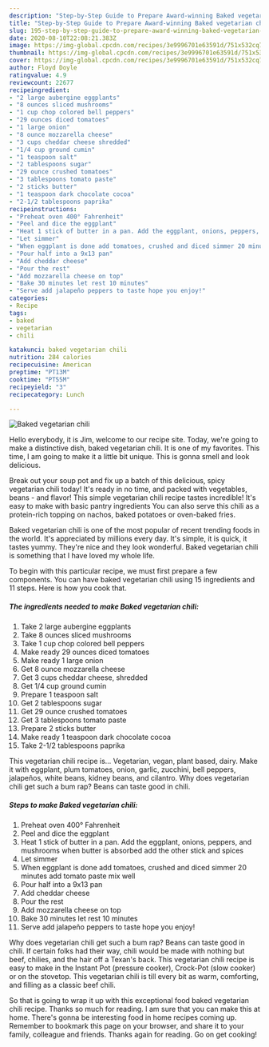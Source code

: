 ```yaml
---
description: "Step-by-Step Guide to Prepare Award-winning Baked vegetarian chili"
title: "Step-by-Step Guide to Prepare Award-winning Baked vegetarian chili"
slug: 195-step-by-step-guide-to-prepare-award-winning-baked-vegetarian-chili
date: 2020-08-10T22:08:21.383Z
image: https://img-global.cpcdn.com/recipes/3e9996701e63591d/751x532cq70/baked-vegetarian-chili-recipe-main-photo.jpg
thumbnail: https://img-global.cpcdn.com/recipes/3e9996701e63591d/751x532cq70/baked-vegetarian-chili-recipe-main-photo.jpg
cover: https://img-global.cpcdn.com/recipes/3e9996701e63591d/751x532cq70/baked-vegetarian-chili-recipe-main-photo.jpg
author: Floyd Doyle
ratingvalue: 4.9
reviewcount: 22677
recipeingredient:
- "2 large aubergine eggplants"
- "8 ounces sliced mushrooms"
- "1 cup chop colored bell peppers"
- "29 ounces diced tomatoes"
- "1 large onion"
- "8 ounce mozzarella cheese"
- "3 cups cheddar cheese shredded"
- "1/4 cup ground cumin"
- "1 teaspoon salt"
- "2 tablespoons sugar"
- "29 ounce crushed tomatoes"
- "3 tablespoons tomato paste"
- "2 sticks butter"
- "1 teaspoon dark chocolate cocoa"
- "2-1/2 tablespoons paprika"
recipeinstructions:
- "Preheat oven 400° Fahrenheit"
- "Peel and dice the eggplant"
- "Heat 1 stick of butter in a pan. Add the eggplant, onions, peppers, and mushrooms when butter is absorbed add the other stick and spices"
- "Let simmer"
- "When eggplant is done add tomatoes, crushed and diced simmer 20 minutes add tomato paste mix well"
- "Pour half into a 9x13 pan"
- "Add cheddar cheese"
- "Pour the rest"
- "Add mozzarella cheese on top"
- "Bake 30 minutes let rest 10 minutes"
- "Serve add jalapeño peppers to taste hope you enjoy!"
categories:
- Recipe
tags:
- baked
- vegetarian
- chili

katakunci: baked vegetarian chili 
nutrition: 284 calories
recipecuisine: American
preptime: "PT13M"
cooktime: "PT55M"
recipeyield: "3"
recipecategory: Lunch

---
```



![Baked vegetarian chili](https://img-global.cpcdn.com/recipes/3e9996701e63591d/751x532cq70/baked-vegetarian-chili-recipe-main-photo.jpg)

Hello everybody, it is Jim, welcome to our recipe site. Today, we're going to make a distinctive dish, baked vegetarian chili. It is one of my favorites. This time, I am going to make it a little bit unique. This is gonna smell and look delicious.

Break out your soup pot and fix up a batch of this delicious, spicy vegetarian chili today! It&#39;s ready in no time, and packed with vegetables, beans - and flavor! This simple vegetarian chili recipe tastes incredible! It&#39;s easy to make with basic pantry ingredients You can also serve this chili as a protein-rich topping on nachos, baked potatoes or oven-baked fries.

Baked vegetarian chili is one of the most popular of recent trending foods in the world. It's appreciated by millions every day. It's simple, it is quick, it tastes yummy. They're nice and they look wonderful. Baked vegetarian chili is something that I have loved my whole life.


To begin with this particular recipe, we must first prepare a few components. You can have baked vegetarian chili using 15 ingredients and 11 steps. Here is how you cook that.

<!--inarticleads1-->

##### The ingredients needed to make Baked vegetarian chili:

1. Take 2 large aubergine eggplants
1. Take 8 ounces sliced mushrooms
1. Take 1 cup chop colored bell peppers
1. Make ready 29 ounces diced tomatoes
1. Make ready 1 large onion
1. Get 8 ounce mozzarella cheese
1. Get 3 cups cheddar cheese, shredded
1. Get 1/4 cup ground cumin
1. Prepare 1 teaspoon salt
1. Get 2 tablespoons sugar
1. Get 29 ounce crushed tomatoes
1. Get 3 tablespoons tomato paste
1. Prepare 2 sticks butter
1. Make ready 1 teaspoon dark chocolate cocoa
1. Take 2-1/2 tablespoons paprika


This vegetarian chili recipe is… Vegetarian, vegan, plant based, dairy. Make it with eggplant, plum tomatoes, onion, garlic, zucchini, bell peppers, jalapeños, white beans, kidney beans, and cilantro. Why does vegetarian chili get such a bum rap? Beans can taste good in chili. 

<!--inarticleads2-->

##### Steps to make Baked vegetarian chili:

1. Preheat oven 400° Fahrenheit
1. Peel and dice the eggplant
1. Heat 1 stick of butter in a pan. Add the eggplant, onions, peppers, and mushrooms when butter is absorbed add the other stick and spices
1. Let simmer
1. When eggplant is done add tomatoes, crushed and diced simmer 20 minutes add tomato paste mix well
1. Pour half into a 9x13 pan
1. Add cheddar cheese
1. Pour the rest
1. Add mozzarella cheese on top
1. Bake 30 minutes let rest 10 minutes
1. Serve add jalapeño peppers to taste hope you enjoy!


Why does vegetarian chili get such a bum rap? Beans can taste good in chili. If certain folks had their way, chili would be made with nothing but beef, chilies, and the hair off a Texan&#39;s back. This vegetarian chili recipe is easy to make in the Instant Pot (pressure cooker), Crock-Pot (slow cooker) or on the stovetop. This vegetarian chili is till every bit as warm, comforting, and filling as a classic beef chili. 

So that is going to wrap it up with this exceptional food baked vegetarian chili recipe. Thanks so much for reading. I am sure that you can make this at home. There's gonna be interesting food in home recipes coming up. Remember to bookmark this page on your browser, and share it to your family, colleague and friends. Thanks again for reading. Go on get cooking!
